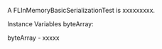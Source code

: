 A FLInMemoryBasicSerializationTest is xxxxxxxxx.Instance Variables	byteArray:		<Object>byteArray	- xxxxx